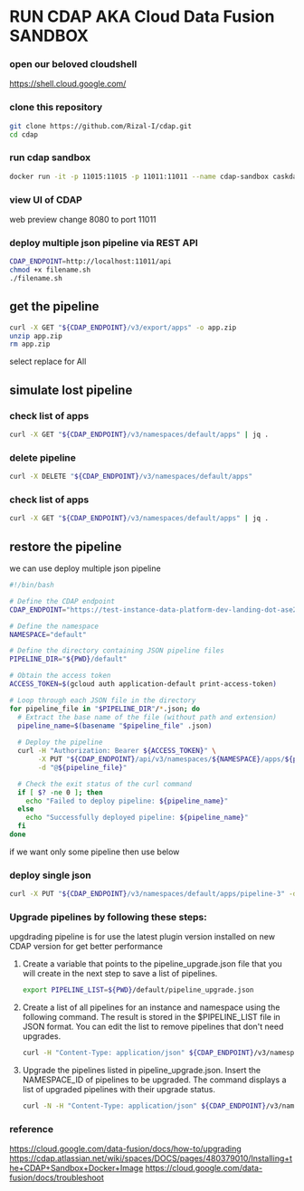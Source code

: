 # RUN CDAP AKA Cloud Data Fusion SANDBOX

### open our beloved cloudshell

https://shell.cloud.google.com/

### clone this repository

```sh
git clone https://github.com/Rizal-I/cdap.git
cd cdap
```

### run cdap sandbox 

```sh
docker run -it -p 11015:11015 -p 11011:11011 --name cdap-sandbox caskdata/cdap-sandbox:6.7.3 cdap sandbox start --enable-debug --foreground
```
### view UI of CDAP
web preview change 8080 to port 11011

### deploy multiple json pipeline via REST API

```sh
CDAP_ENDPOINT=http://localhost:11011/api
chmod +x filename.sh
./filename.sh
```

## get the pipeline

```sh
curl -X GET "${CDAP_ENDPOINT}/v3/export/apps" -o app.zip
unzip app.zip 
rm app.zip
```
select replace for All


## simulate lost pipeline

### check list of apps

```sh
curl -X GET "${CDAP_ENDPOINT}/v3/namespaces/default/apps" | jq .
```
### delete pipeline

```sh
curl -X DELETE "${CDAP_ENDPOINT}/v3/namespaces/default/apps"
```
### check list of apps

```sh
curl -X GET "${CDAP_ENDPOINT}/v3/namespaces/default/apps" | jq .
```

## restore the pipeline
we can use deploy multiple json pipeline

```sh
#!/bin/bash

# Define the CDAP endpoint
CDAP_ENDPOINT="https://test-instance-data-platform-dev-landing-dot-ase2.datafusion.googleusercontent.com"

# Define the namespace
NAMESPACE="default"

# Define the directory containing JSON pipeline files
PIPELINE_DIR="${PWD}/default"

# Obtain the access token
ACCESS_TOKEN=$(gcloud auth application-default print-access-token)

# Loop through each JSON file in the directory
for pipeline_file in "$PIPELINE_DIR"/*.json; do
  # Extract the base name of the file (without path and extension)
  pipeline_name=$(basename "$pipeline_file" .json)
  
  # Deploy the pipeline
  curl -H "Authorization: Bearer ${ACCESS_TOKEN}" \
       -X PUT "${CDAP_ENDPOINT}/api/v3/namespaces/${NAMESPACE}/apps/${pipeline_name}" \
       -d "@${pipeline_file}"

  # Check the exit status of the curl command
  if [ $? -ne 0 ]; then
    echo "Failed to deploy pipeline: ${pipeline_name}"
  else
    echo "Successfully deployed pipeline: ${pipeline_name}"
  fi
done

```

if we want only some pipeline then use below
### deploy single json

```sh
curl -X PUT "${CDAP_ENDPOINT}/v3/namespaces/default/apps/pipeline-3" -d "@${PWD}/default/pipepline-3.json"
```


### Upgrade pipelines by following these steps:
upgdrading pipeline is for use the latest plugin version installed on new CDAP version for get better performance

1. Create a variable that points to the pipeline_upgrade.json file that you will create in the next step to save a list of pipelines.
   ```sh
   export PIPELINE_LIST=${PWD}/default/pipeline_upgrade.json
   ```
2. Create a list of all pipelines for an instance and namespace using the following command. The result is stored in the $PIPELINE_LIST file in JSON format. You can edit the list to remove pipelines that don't need upgrades.
   ```sh
   curl -H "Content-Type: application/json" ${CDAP_ENDPOINT}/v3/namespaces/default/apps -o $PIPELINE_LIST
   ```
3. Upgrade the pipelines listed in pipeline_upgrade.json. Insert the NAMESPACE_ID of pipelines to be upgraded. The command displays a list of upgraded pipelines with their upgrade status.
   ```sh
   curl -N -H "Content-Type: application/json" ${CDAP_ENDPOINT}/v3/namespaces/default/upgrade --data @$PIPELINE_LIST
   ```




### reference
https://cloud.google.com/data-fusion/docs/how-to/upgrading
https://cdap.atlassian.net/wiki/spaces/DOCS/pages/480379010/Installing+the+CDAP+Sandbox+Docker+Image
https://cloud.google.com/data-fusion/docs/troubleshoot
